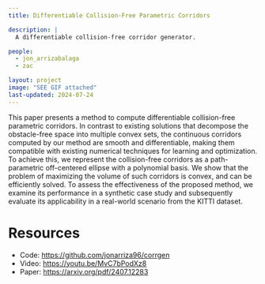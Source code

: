 ```yaml
---
title: Differentiable Collision-Free Parametric Corridors

description: |
  A differentiable collision-free corridor generator. 

people:
  - jon_arrizabalaga
  - zac 

layout: project
image: "SEE GIF attached"
last-updated: 2024-07-24
---
```


This paper presents a method to compute differentiable collision-free parametric corridors. In contrast to existing solutions that decompose the obstacle-free space into multiple convex sets, the continuous corridors computed by our method are smooth and differentiable, making them compatible with existing numerical techniques for learning and optimization. To achieve this, we represent the collision-free corridors as a path-parametric off-centered ellipse with a polynomial basis. We show that the problem of maximizing the volume of such corridors is convex, and can be efficiently solved. To assess the effectiveness of the proposed method, we examine its performance in a synthetic case study and subsequently evaluate its applicability in a real-world scenario from the KITTI dataset. 

# Resources
* Code: https://github.com/jonarriza96/corrgen
* Video: https://youtu.be/MvC7bPodXz8
* Paper: https://arxiv.org/pdf/2407.12283